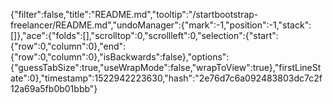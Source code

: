 {"filter":false,"title":"README.md","tooltip":"/startbootstrap-freelancer/README.md","undoManager":{"mark":-1,"position":-1,"stack":[]},"ace":{"folds":[],"scrolltop":0,"scrollleft":0,"selection":{"start":{"row":0,"column":0},"end":{"row":0,"column":0},"isBackwards":false},"options":{"guessTabSize":true,"useWrapMode":false,"wrapToView":true},"firstLineState":0},"timestamp":1522942223630,"hash":"2e76d7c6a092483803dc7c2f12a69a5fb0b01bbb"}